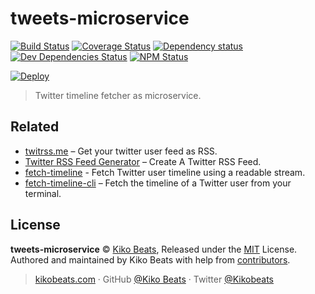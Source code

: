 # tweets-microservice

[![Build Status](https://img.shields.io/travis/Kikobeats/tweets-microservice/master.svg?style=flat-square)](https://travis-ci.org/Kikobeats/tweets-microservice)
[![Coverage Status](https://img.shields.io/coveralls/Kikobeats/tweets-microservice.svg?style=flat-square)](https://coveralls.io/github/Kikobeats/tweets-microservice)
[![Dependency status](https://img.shields.io/david/Kikobeats/tweets-microservice.svg?style=flat-square)](https://david-dm.org/Kikobeats/tweets-microservice)
[![Dev Dependencies Status](https://img.shields.io/david/dev/Kikobeats/tweets-microservice.svg?style=flat-square)](https://david-dm.org/Kikobeats/tweets-microservice#info=devDependencies)
[![NPM Status](https://img.shields.io/npm/dm/tweets-microservice.svg?style=flat-square)](https://www.npmjs.org/package/tweets-microservice)

[![Deploy](https://www.herokucdn.com/deploy/button.svg)](https://heroku.com/deploy)

> Twitter timeline fetcher as microservice.

## Related

- [twitrss.me](https://twitrss.me) – Get your twitter user feed as RSS.
- [Twitter RSS Feed Generator](https://publicate.it/twitter-rss-feed-generator/) – Create A Twitter RSS Feed.
- [fetch-timeline](https://github.com/Kikobeats/fetch-timeline) - Fetch Twitter user timeline using a readable stream.
- [fetch-timeline-cli](https://github.com/Kikobeats/fetch-timeline-cli) – Fetch the timeline of a Twitter user from your terminal.

## License

**tweets-microservice** © [Kiko Beats](https://kikobeats.com), Released under the [MIT](https://github.com/Kikobeats/tweets-microservice/blob/master/LICENSE.md) License.<br>
Authored and maintained by Kiko Beats with help from [contributors](https://github.com/Kikobeats/tweets-microservice/contributors).

> [kikobeats.com](https://kikobeats.com) · GitHub [@Kiko Beats](https://github.com/Kikobeats) · Twitter [@Kikobeats](https://twitter.com/Kikobeats)
